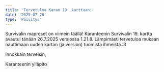 ```yaml
---
title: 'Tervetuloa Karan 19. karttaan!'
date: '2025-07-26'
type: 'Päivitys'
---
```



Survivalin mapreset on viimein täällä! Karanteenin Survivalin 19. kartta avautui tänään 26.7.2025 versiossa 1.21.8. Lämpimästi tervetuloa mukaan nauttimaan uuden kartan (ja version) tuomista ihmeistä :3

Innokkain terveisin,

Karanteenin ylläpito